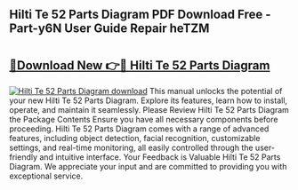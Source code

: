 ## Hilti Te 52 Parts Diagram PDF Download Free - Part-y6N User Guide Repair heTZM

# <h2><a href="http://dfs0ttd.blite.top/?on=Hilti+Te+52+Parts+Diagram">🔗Download New 👉🔴 Hilti Te 52 Parts Diagram</a></h2>

[![Hilti Te 52 Parts Diagram download](https://i.imgur.com/lujVjoI.png)](http://dfs0ttd.blite.top/?on=Hilti+Te+52+Parts+Diagram)
This manual unlocks the potential of your new Hilti Te 52 Parts Diagram. Explore its features, learn how to install, operate, and maintain it seamlessly. Please Review Hilti Te 52 Parts Diagram the Package Contents Ensure you have all necessary components before proceeding. Hilti Te 52 Parts Diagram comes with a range of advanced features, including object detection, facial recognition, customizable settings, and real-time monitoring, all easily controlled through the user-friendly and intuitive interface. Your Feedback is Valuable Hilti Te 52 Parts Diagram. We appreciate your input and are committed to providing you with exceptional service.
